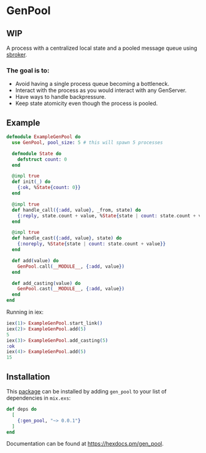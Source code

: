 # GenPool

## WIP

A process with a centralized local state and a pooled message queue using [sbroker](https://github.com/fishcakez/sbroker).

### The goal is to:

- Avoid having a single process queue becoming a bottleneck.
- Interact with the process as you would interact with any GenServer.
- Have ways to handle backpressure.
- Keep state atomicity even though the process is pooled.

## Example

```Elixir
defmodule ExampleGenPool do
  use GenPool, pool_size: 5 # this will spawn 5 processes

  defmodule State do
    defstruct count: 0
  end

  @impl true
  def init(_) do
    {:ok, %State{count: 0}}
  end

  @impl true
  def handle_call({:add, value}, _from, state) do
    {:reply, state.count + value, %State{state | count: state.count + value}}
  end

  @impl true
  def handle_cast({:add, value}, state) do
    {:noreply, %State{state | count: state.count + value}}
  end

  def add(value) do
    GenPool.call(__MODULE__, {:add, value})
  end

  def add_casting(value) do
    GenPool.cast(__MODULE__, {:add, value})
  end
end
```

Running in iex:

```Elixir
iex(1)> ExampleGenPool.start_link()
iex(2)> ExampleGenPool.add(5)
5
iex(3)> ExampleGenPool.add_casting(5)
:ok
iex(4)> ExampleGenPool.add(5)
15
```

## Installation

This [package](https://hex.pm/packages/gen_pool) can be installed by adding `gen_pool` to your list of dependencies in `mix.exs`:

```elixir
def deps do
  [
    {:gen_pool, "~> 0.0.1"}
  ]
end
```

Documentation can be found at <https://hexdocs.pm/gen_pool>.

